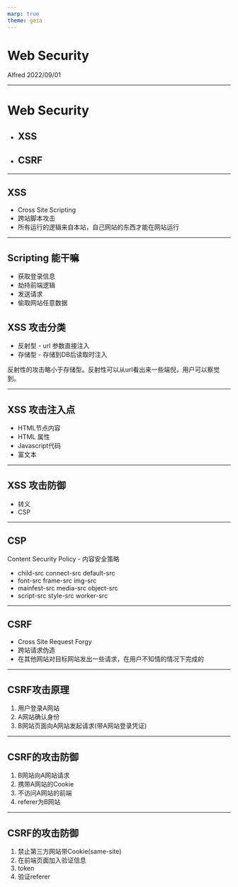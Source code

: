 ```yaml
---
marp: true
theme: gaia
---
```


# Web Security

Alfred 2022/09/01

---

# Web Security

- ## XSS
- ## CSRF

---

## XSS

- Cross Site Scripting
- 跨站脚本攻击
- 所有运行的逻辑来自本站，自己网站的东西才能在网站运行

---

## Scripting 能干嘛

- 获取登录信息
- 劫持前端逻辑
- 发送请求
- 偷取网站任意数据

## XSS 攻击分类

- 反射型 - url 参数直接注入
- 存储型 - 存储到DB后读取时注入

反射性的攻击略小于存储型。反射性可以从url看出来一些端倪，用户可以察觉到。

---

## XSS 攻击注入点

- HTML节点内容
- HTML 属性
- Javascript代码
- 富文本

---

## XSS 攻击防御

- 转义
- CSP

---

## CSP

Content Security Policy - 内容安全策略
- child-src connect-src default-src
- font-src frame-src img-src
- mainfest-src media-src object-src
- script-src style-src worker-src

---

## CSRF

- Cross Site Request Forgy
- 跨站请求伪造
- 在其他网站对目标网站发出一些请求，在用户不知情的情况下完成的

---

## CSRF攻击原理

1. 用户登录A网站
2. A网站确认身份
3. B网站页面向A网站发起请求(带A网站登录凭证)

---
## CSRF的攻击防御

1. B网站向A网站请求
2. 携带A网站的Cookie
3. 不访问A网站的前端
4. referer为B网站

---

## CSRF的攻击防御

1. 禁止第三方网站带Cookie(same-site)
2. 在前端页面加入验证信息
3. token
4. 验证referer